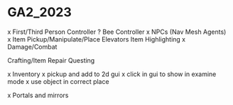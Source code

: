# GA2_2023

x First/Third Person Controller
? Bee Controller
x NPCs (Nav Mesh Agents)
x Item Pickup/Manipulate/Place
Elevators
Item Highlighting
x Damage/Combat

Crafting/Item Repair
Questing

x Inventory
	x pickup and add to 2d gui
	x click in gui to show in examine mode
	x use object in correct place
	
x Portals and mirrors